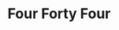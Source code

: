 ---
description: "Creatively crafted four fictional campaigns for four diverse brands, showcasing informed creative direction in four unique industries."
layout: "four-forty-four"
resources:
  - src: "assets/allstar-1.jpg"
    title: "Poster design for Allstar ad"
  - src: "assets/allstar-2.jpg"
    title: "Mockup for poster design for Allstar ad"
  - src: "assets/allstar-3.png"
    title: "Fake Instagram post 1 by @allstar"
  - src: "assets/allstar-4.png"
    title: "Fake Instagram post 2 by @allstar"
  - src: "assets/cover.jpg"
    title: "Cover for Four Forty Four"
  - src: "assets/durex-1.jpg"
    title: "Poster design 1 for Durex ad"
  - src: "assets/durex-2.jpg"
    title: "Mockup for poster design 1 for Durex ad"
  - src: "assets/durex-3.jpg"
    title: "Poster design 2 for Durex ad"
  - src: "assets/durex-4.jpg"
    title: "Mockup for poster design 2 for Durex ad"
  - src: "assets/hamilton-1.gif"
    title: "Animated ad design for Hamilton Beach"
  - src: "assets/hamilton-2.jpg"
    title: "Mockup for for Hamilton Beach"
  - src: "assets/hershey's-1.png"
    title: "Fake Instagram post 1 by @hershye's"
  - src: "assets/hershey's-2.png"
    title: "Fake Instagram post 2 by @hershye's"
title: "Four Forty Four"
weight: 7
---
